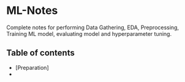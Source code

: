 # ML-Notes
Complete notes for performing Data Gathering, EDA, Preprocessing, Training ML model, evaluating model and hyperparameter tuning.
## Table of contents
- [Preparation]
- 
<!--stackedit_data:
eyJoaXN0b3J5IjpbLTg4OTI1NDgxMSwtMjA4OTAxMDQ3MiwxMj
c4MDY0NjE4XX0=
-->
